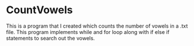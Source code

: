 # CountVowels
This is a program that I created which counts the number of vowels in a .txt file. This program implements while and for loop along with if else if statements to search out the vowels. 
